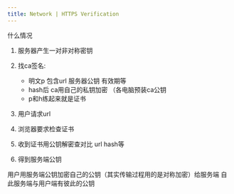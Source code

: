 ```yaml
---
title: Network | HTTPS Verification
---
```


什么情况

1. 服务器产生一对非对称密钥
2. 找ca签名: 
    - 明文p 包含url 服务器公钥 有效期等
    - hash后 ca用自己的私钥加密 （各电脑预装ca公钥
    - p和h练起来就是证书


1. 用户请求url 
2. 浏览器要求检查证书
3. 收到证书用公钥解密查对比 url hash等
4. 得到服务端公钥

用户用服务端公钥加密自己的公钥（其实传输过程用的是对称加密）给服务端
自此服务端与用户端有彼此的公钥
